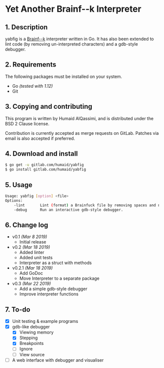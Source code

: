 # Yet Another Brainf--k Interpreter

## 1. Description

yabfig is a [Brainf--k](https://en.wikipedia.org/wiki/Brainfuck) 
interpreter written in Go. It has also been extended to lint
code (by removing un-interpreted characters) and a gdb-style debugger.

## 2. Requirements

The following packages must be installed on your system.

- Go *(tested with 1.12)*
- Git

## 3. Copying and contributing

This program is written by Humaid AlQassimi,
and is distributed under the BSD 2 Clause license.  

Contribution is currently accepted as merge requests on GitLab. Patches
via email is also accepted if preferred.

## 4. Download and install

```sh
$ go get -u gitlab.com/humaid/yabfig
$ go install gitlab.com/humaid/yabfig
```

## 5. Usage

```sh
Usage: yabfig [option] <file>
Options:
	-lint		Lint (format) a Brainfuck file by removing spaces and non-instruction characters and output it to standard output.
	-debug		Run an interactive gdb-style debugger.
```

## 6. Change log

- v0.1 *(Mar 8 2019)*
  - Initial release
- v0.2 *(Mar 18 2019)*
  - Added linter
  - Added unit tests
  - Interpreter as a struct with methods
- v0.2.1 *(Mar 18 2019)*
  - Add GoDoc
  - Move Interpreter to a separate package
- v0.3 *(Mar 22 2019)*
  - Add a simple gdb-style debugger
  - Improve interpreter functions

## 7. To-do

- [x] Unit testing & example programs
- [x] gdb-like debugger
  - [x] Viewing memory
  - [x] Stepping
  - [x] Breakpoints
  - [ ] Ignore
  - [ ] View source
- [ ] A web interface with debugger and visualiser

